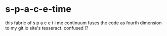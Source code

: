 # s-p-a-c-e-time
this fabric of s  p   a  c  e  t i me continuum fuses the code as fourth dimension to my git.io site's tesseract. confused !?
